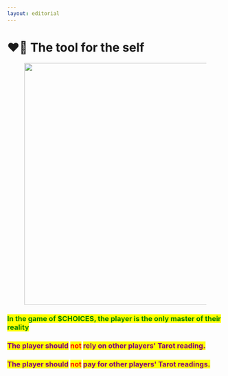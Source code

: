 ```yaml
---
layout: editorial
---
```


# ❤️‍🔥 The tool for the self

<figure><img src="../../../../../.gitbook/assets/pexels-btgl-♡-18828024.jpg" alt="" width="563"><figcaption></figcaption></figure>

### <mark style="color:green;">In the game of $CHOICES, the player is the only master of their reality</mark>&#x20;

### <mark style="color:purple;">The player should</mark> <mark style="color:red;">not</mark> <mark style="color:purple;">rely on other players' Tarot reading.</mark>

### <mark style="color:purple;">The player should</mark> <mark style="color:red;">not</mark> <mark style="color:purple;">pay for other players' Tarot readings.</mark>
